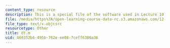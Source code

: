 ```yaml
---
content_type: resource
description: This is a special file of the software used in Lecture 10.
file: /media/https%3A/open-learning-course-data-rc.s3.amazonaws.com/12-s990-quantifying-uncertainty-fall-2012/460352b6495b762eee087ceff6386a36_dt.m
file_type: text/x-objcsrc
resourcetype: Other
title: dt.m
uid: 460352b6-495b-762e-ee08-7ceff6386a36
---
```


